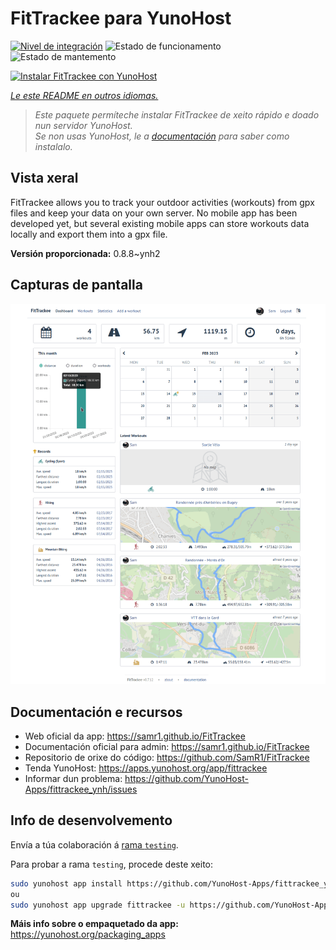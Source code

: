 <!--
NOTA: Este README foi creado automáticamente por <https://github.com/YunoHost/apps/tree/master/tools/readme_generator>
NON debe editarse manualmente.
-->

# FitTrackee para YunoHost

[![Nivel de integración](https://dash.yunohost.org/integration/fittrackee.svg)](https://ci-apps.yunohost.org/ci/apps/fittrackee/) ![Estado de funcionamento](https://ci-apps.yunohost.org/ci/badges/fittrackee.status.svg) ![Estado de mantemento](https://ci-apps.yunohost.org/ci/badges/fittrackee.maintain.svg)

[![Instalar FitTrackee con YunoHost](https://install-app.yunohost.org/install-with-yunohost.svg)](https://install-app.yunohost.org/?app=fittrackee)

*[Le este README en outros idiomas.](./ALL_README.md)*

> *Este paquete permíteche instalar FitTrackee de xeito rápido e doado nun servidor YunoHost.*  
> *Se non usas YunoHost, le a [documentación](https://yunohost.org/install) para saber como instalalo.*

## Vista xeral

FitTrackee allows you to track your outdoor activities (workouts) from gpx files and keep your data on your own server.
No mobile app has been developed yet, but several existing mobile apps can store workouts data locally and export them into a gpx file.


**Versión proporcionada:** 0.8.8~ynh2

## Capturas de pantalla

![Captura de pantalla de FitTrackee](./doc/screenshots/screenshot-fittrackee.png)

## Documentación e recursos

- Web oficial da app: <https://samr1.github.io/FitTrackee>
- Documentación oficial para admin: <https://samr1.github.io/FitTrackee>
- Repositorio de orixe do código: <https://github.com/SamR1/FitTrackee>
- Tenda YunoHost: <https://apps.yunohost.org/app/fittrackee>
- Informar dun problema: <https://github.com/YunoHost-Apps/fittrackee_ynh/issues>

## Info de desenvolvemento

Envía a túa colaboración á [rama `testing`](https://github.com/YunoHost-Apps/fittrackee_ynh/tree/testing).

Para probar a rama `testing`, procede deste xeito:

```bash
sudo yunohost app install https://github.com/YunoHost-Apps/fittrackee_ynh/tree/testing --debug
ou
sudo yunohost app upgrade fittrackee -u https://github.com/YunoHost-Apps/fittrackee_ynh/tree/testing --debug
```

**Máis info sobre o empaquetado da app:** <https://yunohost.org/packaging_apps>
